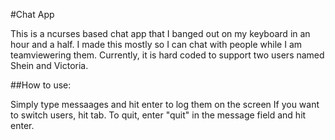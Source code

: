 #Chat App

This is a ncurses based chat app that I banged out on my keyboard in an hour and a half. I made this mostly so I can chat with people while I am teamviewering them. Currently, it is hard coded to support two users named Shein and Victoria.

##How to use:

Simply type messaages and hit enter to log them on the screen
If you want to switch users, hit tab.
To quit, enter "quit" in the message field and hit enter.
